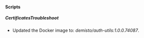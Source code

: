 
#### Scripts

##### CertificatesTroubleshoot

- Updated the Docker image to: *demisto/auth-utils:1.0.0.74087*.
